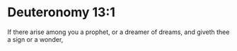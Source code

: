# Deuteronomy 13:1

If there arise among you a prophet, or a dreamer of dreams, and giveth thee a sign or a wonder,